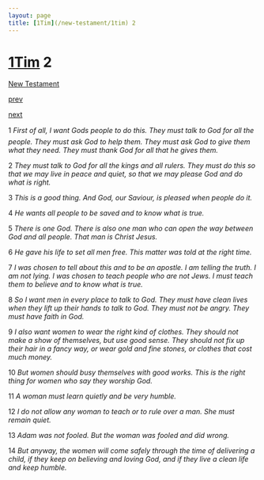 ```yaml
---
layout: page
title: [1Tim](/new-testament/1tim) 2
---
```


# [1Tim](/new-testament/1tim) 2

[New Testament](/new-testament)


[prev](/new-testament/1tim/1tim-1.html)


[next](/new-testament/1tim/1tim-3.html)

1 _First of all, I want Gods people to do this. They must talk to God for all the people. They must ask God to help them. They must ask God to give them what they need. They must thank God for all that he gives them._

2 _They must talk to God for all the kings and all rulers. They must do this so that we may live in peace and quiet, so that we may please God and do what is right._

3 _This is a good thing. And God, our Saviour, is pleased when people do it._

4 _He wants all people to be saved and to know what is true._

5 _There is one God. There is also one man who can open the way between God and all people. That man is Christ Jesus._

6 _He gave his life to set all men free. This matter was told at the right time._

7 _I was chosen to tell about this and to be an apostle. I am telling the truth. I am not lying. I was chosen to teach people who are not Jews. I must teach them to believe and to know what is true._

8 _So I want men in every place to talk to God. They must have clean lives when they lift up their hands to talk to God. They must not be angry. They must have faith in God._

9 _I also want women to wear the right kind of clothes. They should not make a show of themselves, but use good sense. They should not fix up their hair in a fancy way, or wear gold and fine stones, or clothes that cost much money._

10 _But women should busy themselves with good works. This is the right thing for women who say they worship God._

11 _A woman must learn quietly and be very humble._

12 _I do not allow any woman to teach or to rule over a man. She must remain quiet._

13 _Adam was not fooled. But the woman was fooled and did wrong._

14 _But anyway, the women will come safely through the time of delivering a child, if they keep on believing and loving God, and if they live a clean life and keep humble._

